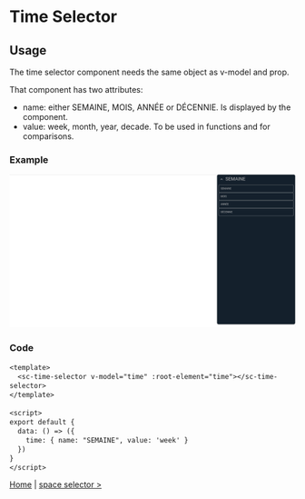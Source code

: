 # Time Selector

## Usage

The time selector component needs the same object as v-model and prop.

That component has two attributes:
- name: either SEMAINE, MOIS, ANNÉE or DÉCENNIE. Is displayed by the component.
- value: week, month, year, decade. To be used in functions and for comparisons.

### Example
![time selector](../public/docs/time%20selector.png)
### Code
```vue
<template>
  <sc-time-selector v-model="time" :root-element="time"></sc-time-selector>
</template>

<script>
export default {
  data: () => ({
    time: { name: "SEMAINE", value: 'week' }
  })
}
</script>
```

[Home](documentation.md) | [space selector >](space-selector.md)